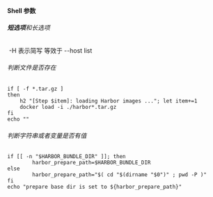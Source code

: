 #### Shell 参数

###### **短选项**和长选项

​	-H 表示简写 等效于 --host list

###### 判断文件是否存在

```shell
if [ -f *.tar.gz ]
then
    h2 "[Step $item]: loading Harbor images ..."; let item+=1
    docker load -i ./harbor*.tar.gz
fi
echo ""
```

###### 判断字符串或者变量是否有值

```shell
if [[ -n "$HARBOR_BUNDLE_DIR" ]]; then
		harbor_prepare_path=$HARBOR_BUNDLE_DIR
else
		harbor_prepare_path="$( cd "$(dirname "$0")" ; pwd -P )"
fi
echo "prepare base dir is set to ${harbor_prepare_path}"
```

